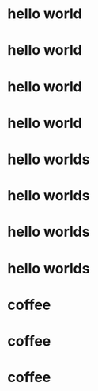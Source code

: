 # hello world
# hello world
# hello world
# hello world
# hello worlds
# hello worlds
# hello worlds
# hello worlds

# coffee
# coffee
# coffee
